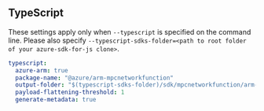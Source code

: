 ## TypeScript

These settings apply only when `--typescript` is specified on the command line.
Please also specify `--typescript-sdks-folder=<path to root folder of your azure-sdk-for-js clone>`.

```yaml $(typescript)
typescript:
  azure-arm: true
  package-name: "@azure/arm-mpcnetworkfunction"
  output-folder: "$(typescript-sdks-folder)/sdk/mpcnetworkfunction/arm-mpcnetworkfunction"
  payload-flattening-threshold: 1
  generate-metadata: true
```
